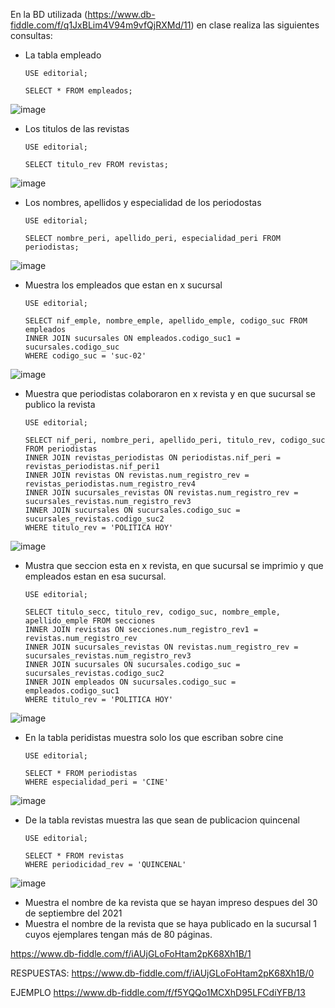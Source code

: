 En la BD utilizada (https://www.db-fiddle.com/f/q1JxBLim4V94m9vfQjRXMd/11) en clase realiza las siguientes consultas:

* La tabla empleado

      USE editorial;

      SELECT * FROM empleados;

![image](https://user-images.githubusercontent.com/75552884/170736175-8df7edc5-0f46-4f86-a48b-107e6bc0091a.png)



* Los titulos de las revistas

      USE editorial;

      SELECT titulo_rev FROM revistas;

![image](https://user-images.githubusercontent.com/75552884/170729514-ba798086-1202-4fd8-a426-13067e9f3258.png)

* Los nombres, apellidos y especialidad de los periodostas

      USE editorial;

      SELECT nombre_peri, apellido_peri, especialidad_peri FROM periodistas;

![image](https://user-images.githubusercontent.com/75552884/170729946-0189fb3d-14c1-475d-ba75-10986a9b206c.png)


* Muestra los empleados que estan en x sucursal

      USE editorial;

      SELECT nif_emple, nombre_emple, apellido_emple, codigo_suc FROM empleados
      INNER JOIN sucursales ON empleados.codigo_suc1 = sucursales.codigo_suc
      WHERE codigo_suc = 'suc-02'


![image](https://user-images.githubusercontent.com/75552884/170735137-6a7f1dfe-e228-4aca-a96e-d385708dabfc.png)

* Muestra que periodistas colaboraron en x revista y en que sucursal se publico la revista

      USE editorial; 

      SELECT nif_peri, nombre_peri, apellido_peri, titulo_rev, codigo_suc FROM periodistas
      INNER JOIN revistas_periodistas ON periodistas.nif_peri = revistas_periodistas.nif_peri1
      INNER JOIN revistas ON revistas.num_registro_rev = revistas_periodistas.num_registro_rev4
      INNER JOIN sucursales_revistas ON revistas.num_registro_rev = sucursales_revistas.num_registro_rev3
      INNER JOIN sucursales ON sucursales.codigo_suc = sucursales_revistas.codigo_suc2
      WHERE titulo_rev = 'POLITICA HOY'

![image](https://user-images.githubusercontent.com/75552884/171052708-55786cd9-8ab6-4d6d-b31b-9c72d8c88518.png)



* Mustra que seccion esta en x revista, en que sucursal se imprimio y que empleados estan en esa sucursal.

      USE editorial; 

      SELECT titulo_secc, titulo_rev, codigo_suc, nombre_emple, apellido_emple FROM secciones
      INNER JOIN revistas ON secciones.num_registro_rev1 = revistas.num_registro_rev
      INNER JOIN sucursales_revistas ON revistas.num_registro_rev = sucursales_revistas.num_registro_rev3
      INNER JOIN sucursales ON sucursales.codigo_suc = sucursales_revistas.codigo_suc2
      INNER JOIN empleados ON sucursales.codigo_suc = empleados.codigo_suc1
      WHERE titulo_rev = 'POLITICA HOY'

![image](https://user-images.githubusercontent.com/75552884/171054917-3f865816-547d-484f-b15b-b90413b3f957.png)


* En la tabla peridistas muestra solo los que escriban sobre cine

      USE editorial; 

      SELECT * FROM periodistas
      WHERE especialidad_peri = 'CINE'

![image](https://user-images.githubusercontent.com/75552884/171055237-fac5f937-0dc1-45e1-b78a-40b7fc29cc2d.png)

* De la tabla revistas muestra las que sean de publicacion quincenal

      USE editorial; 

      SELECT * FROM revistas
      WHERE periodicidad_rev = 'QUINCENAL'

![image](https://user-images.githubusercontent.com/75552884/171055430-b52e1e50-e9e5-4300-82e8-ee87133b2df4.png)

* Muestra el nombre de ka revista que se hayan impreso despues del 30 de septiembre del 2021
* Muestra el nombre de la revista que se haya publicado en la sucursal 1 cuyos ejemplares tengan más de 80 páginas.

https://www.db-fiddle.com/f/iAUjGLoFoHtam2pK68Xh1B/1


RESPUESTAS: https://www.db-fiddle.com/f/iAUjGLoFoHtam2pK68Xh1B/0

EJEMPLO
https://www.db-fiddle.com/f/f5YQQo1MCXhD95LFCdiYFB/13
